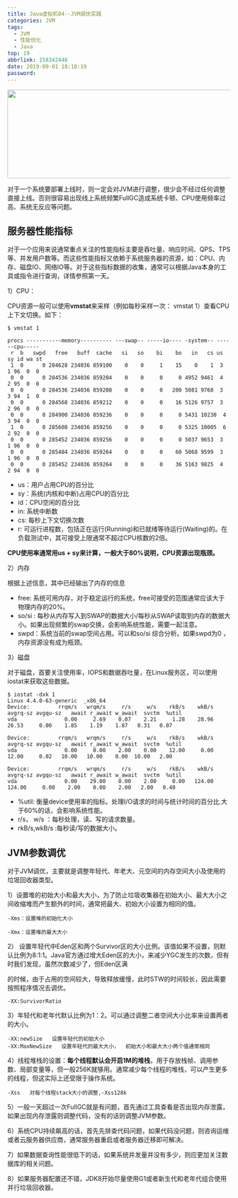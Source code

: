 ```yaml
---
title: Java虚拟机04--JVM调优实践
categories: JVM
tags:
  - JVM
  - 性能优化
  - Java
top: 19
abbrlink: 158342446
date: 2019-09-01 18:18:19
password:
---
```


<img src="https://jwangtec.oss-cn-chengdu.aliyuncs.com/jwangcloud/index/JVM.png" width="1000" height="200" align="middle" />


​	对于一个系统要部署上线时，则一定会对JVM进行调整，很少会不经过任何调整直接上线。否则很容易出现线上系统频繁FullGC造成系统卡顿、CPU使用频率过高、系统无反应等问题。
​	
<!--more-->

##  服务器性能指标

​	对于一个应用来说通常重点关注的性能指标主要是吞吐量、响应时间、QPS、TPS等、并发用户数等。而这些性能指标又依赖于系统服务器的资源，如：CPU、内存、磁盘IO、网络IO等。对于这些指标数据的收集，通常可以根据Java本身的工具或指令进行查询，详情参照第一天。

1）CPU：

CPU资源一般可以使用**vmstat**来采样（例如每秒采样一次： vmstat 1）查看CPU上下文切换。如下：

```
$ vmstat 1 

procs -----------memory---------- ---swap-- -----io---- -system-- ------cpu-----
 r  b   swpd   free   buff  cache   si   so    bi    bo   in   cs us sy id wa st
 1  0      0 284628 234036 859100    0    0     1    15    0    1  3  1 96  0  0
 0  0      0 284536 234036 859204    0    0     0     0 4952 9461  4  2 95  0  0
 0  0      0 284536 234036 859208    0    0     0   200 5081 9768  3  3 94  1  0
 0  0      0 284568 234036 859212    0    0     0    16 5126 9757  3  2 96  0  0
 0  0      0 284900 234036 859236    0    0     0     0 5431 10230  4  3 94  0  0
 1  0      0 285608 234036 859256    0    0     0     0 5325 10005  6  2 92  0  0
 0  0      0 285452 234036 859256    0    0     0     0 5037 9653  3  1 96  0  0
 0  0      0 285484 234036 859264    0    0     0    60 5068 9599  3  1 96  0  0
 0  0      0 285452 234036 859264    0    0     0    36 5163 9825  4  2 94  0  0
```

- us：用户占用CPU的百分比
- sy：系统(内核和中断)占用CPU的百分比
- id：CPU空闲的百分比
- in: 系统中断数
- cs: 每秒上下文切换次数
- r: 可运行进程数，包括正在运行(Running)和已就绪等待运行(Waiting)的。在负载测试中，其可接受上限通常不超过CPU核数的2倍。

**CPU使用率通常用us + sy来计算，一般大于80%说明，CPU资源出现瓶颈。**

2）内存

根据上述信息，其中已经输出了内存的信息

- free: 系统可用内存，对于稳定运行的系统，free可接受的范围通常应该大于物理内存的20%。
- so/si : 每秒从内存写入到SWAP的数据大小/每秒从SWAP读取到内存的数据大小。如果出现频繁的swap交换，会影响系统性能，需要一起注意。
- swpd：系统当前的swap空间占用。可以和so/si 综合分析。如果swpd为0 ，内存资源没有成为瓶颈。

3）磁盘

对于磁盘，首要关注使用率，IOPS和数据吞吐量，在Linux服务区，可以使用iostat来获取这些数据。

```
$ iostat -dxk 1
Linux 4.4.0-63-generic  _x86_64 
Device:         rrqm/s   wrqm/s     r/s     w/s    rkB/s    wkB/s avgrq-sz avgqu-sz   await r_await w_await  svctm  %util
vda               0.00     2.69    0.07    2.21     1.28    28.96    26.53     0.00    1.85    1.19    1.87   0.31   0.07

Device:         rrqm/s   wrqm/s     r/s     w/s    rkB/s    wkB/s avgrq-sz avgqu-sz   await r_await w_await  svctm  %util
vda               0.00     0.00    2.00    0.00    12.00     0.00    12.00     0.02   10.00   10.00    0.00  10.00   2.00

Device:         rrqm/s   wrqm/s     r/s     w/s    rkB/s    wkB/s avgrq-sz avgqu-sz   await r_await w_await  svctm  %util
vda               0.00    29.00    0.00    2.00     0.00   124.00   124.00     0.00    2.00    0.00    2.00   2.00   0.40
```

- %util: 衡量device使用率的指标。处理I/O请求的时间与统计时间的百分比.大于60%的话，会影响系统性能。
- r/s， w/s ：每秒处理，读、写的请求数量。
- rkB/s,wkB/s :每秒读/写的数据大小。

##   JVM参数调优

​	对于JVM调优，主要就是调整年轻代、年老大、元空间的内存空间大小及使用的垃圾回收器类型。

1）设置堆的初始大小和最大大小，为了防止垃圾收集器在初始大小、最大大小之间收缩堆而产生额外的时间，通常把最大、初始大小设置为相同的值。

```
-Xms：设置堆的初始化大小

-Xmx：设置堆的最大大小
```

2） 设置年轻代中Eden区和两个Survivor区的大小比例。该值如果不设置，则默认比例为8:1:1。Java官方通过增大Eden区的大小，来减少YGC发生的次数，但有时我们发现，虽然次数减少了，但Eden区满

的时候，由于占用的空间较大，导致释放缓慢，此时STW的时间较长，因此需要按照程序情况去调优。

```
-XX:SurvivorRatio
```

3）年轻代和老年代默认比例为1：2。可以通过调整二者空间大小比率来设置两者的大小。

```
-XX:newSize   设置年轻代的初始大小
-XX:MaxNewSize   设置年轻代的最大大小，  初始大小和最大大小两个值通常相同
```

4）线程堆栈的设置：**每个线程默认会开启1M的堆栈**，用于存放栈帧、调用参数、局部变量等，但一般256K就够用。通常减少每个线程的堆栈，可以产生更多的线程，但这实际上还受限于操作系统。

```
-Xss   对每个线程stack大小的调整,-Xss128k
```

5）一般一天超过一次FullGC就是有问题，首先通过工具查看是否出现内存泄露，如果出现内存泄露则调整代码，没有的话则调整JVM参数。

6）系统CPU持续飙高的话，首先先排查代码问题，如果代码没问题，则咨询运维或者云服务器供应商，通常服务器重启或者服务器迁移即可解决。

7）如果数据查询性能很低下的话，如果系统并发量并没有多少，则应更加关注数据库的相关问题。

8）如果服务器配置还不错，JDK8开始尽量使用G1或者新生代和老年代组合使用并行垃圾回收器。